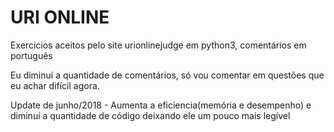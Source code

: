 # URI ONLINE

Exercicios aceitos pelo site urionlinejudge em python3, comentários em português

Eu diminuí a quantidade de comentários, só vou comentar em questões que eu achar difícil agora.

Update de junho/2018 - Aumenta a eficiencia(memória e desempenho) e diminuí a quantidade de código deixando ele um pouco mais legível
